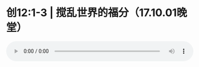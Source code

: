 # 创12:1-3 | 搅乱世界的福分（17.10.01晚堂）

<audio style="width: 100%;" preload="false" controls controlslist="nodownload"><source src="//file.simai.life/audio/mp3/old/12160.mp3" type="audio/mpeg">Your browser does not support the audio element.</audio>


